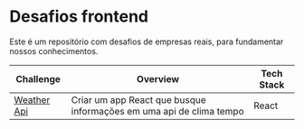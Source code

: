 # Desafios frontend

Este é um repositório com desafios de empresas reais, para fundamentar nossos conhecimentos.

| Challenge                                                           | Overview                                                            | Tech Stack |
| ------------------------------------------------------------------- | ------------------------------------------------------------------- | ---------- |
| <a href="https://github.com/1STi/desafio-frontend/">Weather Api</a> | Criar um app React que busque informações em uma api de clima tempo | React      |
